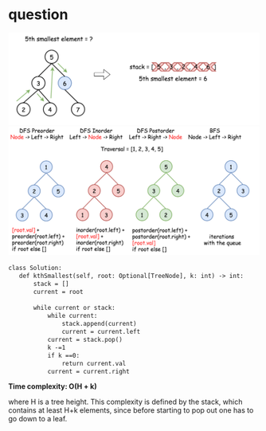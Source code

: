 # question
![img_1.png](https://github.com/WeiruSun/Leetcode/blob/66476c3c4bcea2263c9713a7e9a7039676903ffd/Tree/DFS/img.png)
![img.png](Tree/DFS/img_1.png)

 ```
 class Solution:
    def kthSmallest(self, root: Optional[TreeNode], k: int) -> int:
        stack = []
        current = root

        while current or stack:
            while current:
                stack.append(current)
                current = current.left
            current = stack.pop()
            k -=1
            if k ==0:
                return current.val
            current = current.right
```

**Time complexity: O(H + k)**

where H is a tree height. This complexity is defined by the stack, which contains at least H+k elements, since before starting to pop out one has to go down to a leaf. 